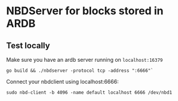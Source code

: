 # NBDServer for blocks stored in ARDB


## Test locally

Make sure you have an ardb server running on `localhost:16379`

```
go build && ./nbdserver -protocol tcp -address ":6666"`
```

Connect your nbdclient using localhost:6666:
```
sudo nbd-client -b 4096 -name default localhost 6666 /dev/nbd1
```
